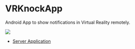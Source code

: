 # VRKnockApp


Android App to show notifications in Virtual Reality remotely.  


![](https://i.imgur.com/IieaElg.png)



* [Server Application](https://github.com/InventivetalentDev/RemoteVRKnockServer)


